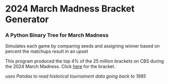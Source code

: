 # 2024 March Madness Bracket Generator
### A Python Binary Tree for March Madness

Simulates each game by comparing seeds and assigning winner based on percent the matchups result in an upset

This program produced the top 4% of the 25 million brackets on CBS during the 2024 March Madness. Click
[here](https://picks.cbssports.com/college-basketball/ncaa-tournament/bracket/challenge?entryId=ivxhi4tzhiytmnbwgqytonbs)
for the bracket.

*uses Pandas to read historical tournament data going back to 1985*